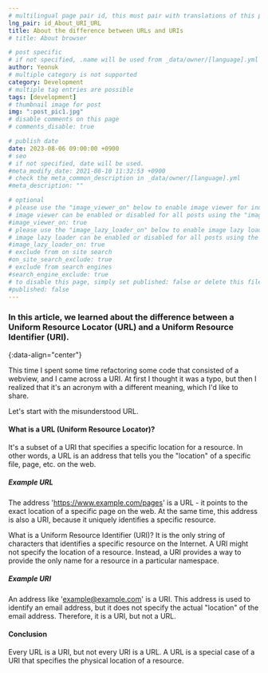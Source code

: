 ```yaml
---
# multilingual page pair id, this must pair with translations of this page. (This name must be unique)
lng_pair: id_About_URI_URL
title: About the difference between URLs and URIs
# title: About browser

# post specific
# if not specified, .name will be used from _data/owner/[language].yml
author: Yeonuk
# multiple category is not supported
category: Development
# multiple tag entries are possible
tags: [development]
# thumbnail image for post
img: ":post_pic1.jpg"
# disable comments on this page
# comments_disable: true

# publish date
date: 2023-08-06 09:00:00 +0900
# seo
# if not specified, date will be used.
#meta_modify_date: 2021-08-10 11:32:53 +0900
# check the meta_common_description in _data/owner/[language].yml
#meta_description: ""

# optional
# please use the "image_viewer_on" below to enable image viewer for individual pages or posts (_posts/ or [language]/_posts folders).
# image viewer can be enabled or disabled for all posts using the "image_viewer_posts: true" setting in _data/conf/main.yml.
#image_viewer_on: true
# please use the "image_lazy_loader_on" below to enable image lazy loader for individual pages or posts (_posts/ or [language]/_posts folders).
# image lazy loader can be enabled or disabled for all posts using the "image_lazy_loader_posts: true" setting in _data/conf/main.yml.
#image_lazy_loader_on: true
# exclude from on site search
#on_site_search_exclude: true
# exclude from search engines
#search_engine_exclude: true
# to disable this page, simply set published: false or delete this file
#published: false
---
```


<!-- outline-start -->

### In this article, we learned about the difference between a Uniform Resource Locator (URL) and a Uniform Resource Identifier (URI).

{:data-align="center"}

<!-- outline-end -->

This time I spent some time refactoring some code that consisted of a webview, and I came across a URI.
At first I thought it was a typo, but then I realized that it's an acronym with a different meaning, which I'd like to share.

Let's start with the misunderstood URL.

#### What is a URL (Uniform Resource Locator)?

It's a subset of a URI that specifies a specific location for a resource.
In other words, a URL is an address that tells you the "location" of a specific file, page, etc. on the web.

##### Example URL

The address 'https://www.example.com/pages' is a URL - it points to the exact location of a specific page on the web. At the same time, this address is also a URI, because it uniquely identifies a specific resource.

What is a Uniform Resource Identifier (URI)?
It is the only string of characters that identifies a specific resource on the Internet.
A URI might not specify the location of a resource. Instead, a URI provides a way to provide the only name for a resource in a particular namespace.

##### Example URI

An address like 'example@example.com' is a URI. This address is used to identify an email address, but it does not specify the actual "location" of the email address. Therefore, it is a URI, but not a URL.

#### Conclusion

Every URL is a URI, but not every URI is a URL. A URL is a special case of a URI that specifies the physical location of a resource.
